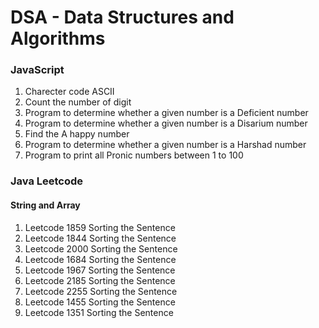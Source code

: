 # DSA - Data Structures and Algorithms

### JavaScript
1.  Charecter code ASCII
2.  Count the number of digit
3.  Program to determine whether a given number is a Deficient number
4.  Program to determine whether a given number is a Disarium number
5.  Find the A happy number
6.  Program to determine whether a given number is a Harshad number
7.  Program to print all Pronic numbers between 1 to 100

### Java Leetcode
#### String and Array
1.  Leetcode 1859 Sorting the Sentence
2.  Leetcode 1844 Sorting the Sentence
3.  Leetcode 2000 Sorting the Sentence
4.  Leetcode 1684 Sorting the Sentence
5.  Leetcode 1967 Sorting the Sentence
6.  Leetcode 2185 Sorting the Sentence
7.  Leetcode 2255 Sorting the Sentence
8.  Leetcode 1455 Sorting the Sentence
9.  Leetcode 1351 Sorting the Sentence
